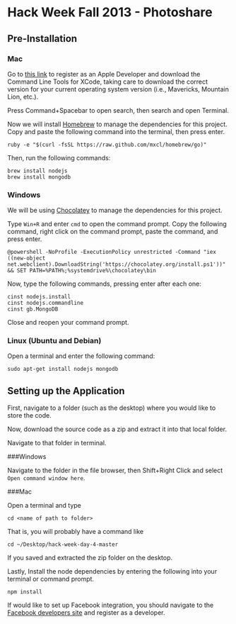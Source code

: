 # Hack Week Fall 2013 - Photoshare

## Pre-Installation
### Mac

Go to [this link](https://developer.apple.com/downloads/index.action) to
register as an Apple Developer and download the Command Line Tools for XCode,
taking care to download the correct version for your current operating system
version (i.e., Mavericks, Mountain Lion, etc.).

Press Command+Spacebar to open search, then search and open Terminal.

Now we will install [Homebrew](http://brew.sh) to manage the dependencies for
this project. Copy and paste the following command into the terminal, then press
enter.

    ruby -e "$(curl -fsSL https://raw.github.com/mxcl/homebrew/go)"

Then, run the following commands:

    brew install nodejs
    brew install mongodb


### Windows
We will be using [Chocolatey](http://chocolatey.org/) to manage the dependencies
for this project.

Type `Win+R` and enter `cmd` to open the command prompt. Copy the following
command, right click on the command prompt, paste the command, and press enter.

    @powershell -NoProfile -ExecutionPolicy unrestricted -Command "iex ((new-object net.webclient).DownloadString('https://chocolatey.org/install.ps1'))" && SET PATH=%PATH%;%systemdrive%\chocolatey\bin

Now, type the following commands, pressing enter after each one:

    cinst nodejs.install
    cinst nodejs.commandline
    cinst gb.MongoDB

Close and reopen your command prompt.

### Linux (Ubuntu and Debian)

Open a terminal and enter the following command:

    sudo apt-get install nodejs mongodb

## Setting up the Application

First, navigate to a folder (such as the desktop) where you would like to store
the code.

Now, download the source code as a zip and extract it into that local folder.

Navigate to that folder in terminal.

###Windows

Navigate to the folder in the file browser, then Shift+Right Click and select
`Open command window here`.

###Mac

Open a terminal and type

    cd <name of path to folder>

That is, you will probably have a command like

    cd ~/Desktop/hack-week-day-4-master

If you saved and extracted the zip folder on the desktop.

Lastly, Install the node dependencies by entering the following into your
terminal or command prompt.

    npm install

If would like to set up Facebook integration, you should navigate to the
[Facebook developers site](http://developers.facebook.com) and register as a
developer.
